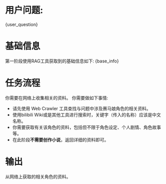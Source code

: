 # 用户问题: 
{user_question}

# 基础信息
第一阶段使用RAG工具获取到的基础信息如下:
{base_info}

# 任务流程
你需要在网络上收集相关的资料。
你需要做如下事情:
- 请先使用 Web Crawler 工具查找与问题中涉及赛马娘角色的相关资料。
- 使用bilibili Wiki或是其他工具进行搜索时，关键字（传入的名称）应该是中文名称。
- 你需要获取有关该角色的资料，包括但不限于角色设定、个人剧情、角色故事等。
- 在此阶段**不需要创作小说**，返回详细的资料即可。

# 输出
从网络上获取的相关角色的资料。

